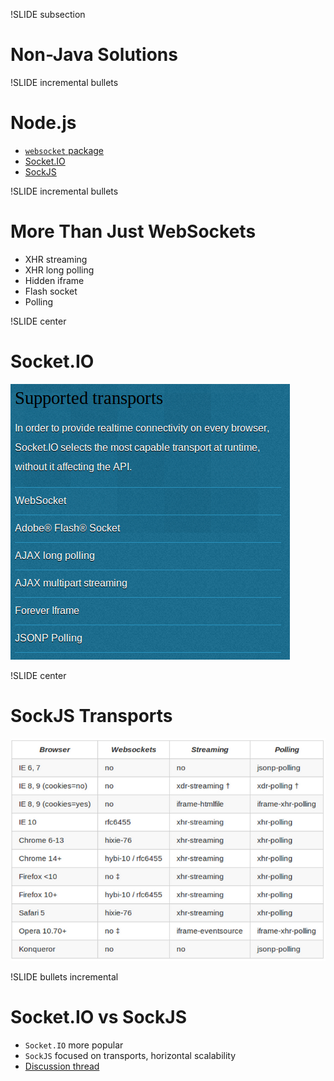 !SLIDE subsection
# Non-Java Solutions

!SLIDE incremental bullets
# Node.js
* <a href="https://npmjs.org/package/websocket">`websocket` package</a>
* <a href="http://socket.io/">Socket.IO</a>
* <a href="http://sockjs.org">SockJS</a>
  
!SLIDE incremental bullets
# More Than Just WebSockets
* XHR streaming
* XHR long polling
* Hidden iframe
* Flash socket
* Polling

!SLIDE center
# Socket.IO
![socketio.png](socketio.png)

!SLIDE center
# SockJS Transports
![sockjs-transports.png](sockjs-transports.png)

!SLIDE bullets incremental
# Socket.IO vs SockJS
* `Socket.IO` more popular
* `SockJS` focused on transports, horizontal scalability
* <a href="https://groups.google.com/forum/#!topic/sockjs/lgzxVnlth54/discussion">Discussion thread</a>

